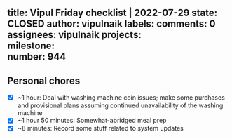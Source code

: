 title:	Vipul Friday checklist | 2022-07-29
state:	CLOSED
author:	vipulnaik
labels:	
comments:	0
assignees:	vipulnaik
projects:	
milestone:	
number:	944
--
## Personal chores

- [x] ~1 hour: Deal with washing machine coin issues; make some purchases and provisional plans assuming continued unavailability of the washing machine
- [x] ~1 hour 50 minutes: Somewhat-abridged meal prep
- [x] ~8 minutes: Record some stuff related to system updates  

